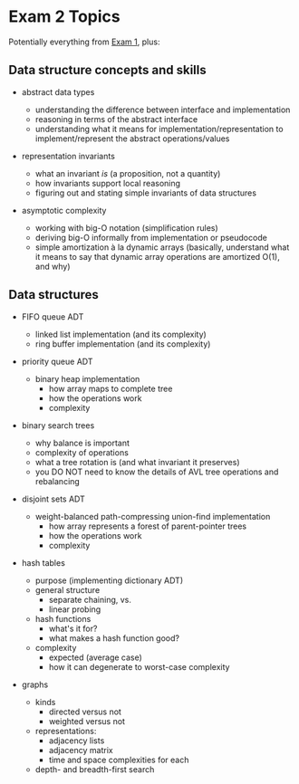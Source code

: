 # Exam 2 Topics

Potentially everything from [Exam
1](https://github.com/tov/eecs214/blob/master/exams/topics1.md), plus:

## Data structure concepts and skills

  - abstract data types
      - understanding the difference between interface and
        implementation
      - reasoning in terms of the abstract interface
      - understanding what it means for implementation/representation to
        implement/represent the abstract operations/values

  - representation invariants
      - what an invariant *is* (a proposition, not a quantity)
      - how invariants support local reasoning
      - figuring out and stating simple invariants of data structures

  - asymptotic complexity
      - working with big-O notation (simplification rules)
      - deriving big-O informally from implementation or pseudocode
      - simple amortization à la dynamic arrays (basically, understand
        what it means to say that dynamic array operations are amortized
        O(1), and why)

## Data structures

  - FIFO queue ADT
      - linked list implementation (and its complexity)
      - ring buffer implementation (and its complexity)

  - priority queue ADT
      - binary heap implementation
          - how array maps to complete tree
          - how the operations work
          - complexity

  - binary search trees
      - why balance is important
      - complexity of operations
      - what a tree rotation is (and what invariant it preserves)
      - you DO NOT need to know the details of AVL tree operations and
        rebalancing

  - disjoint sets ADT
      - weight-balanced path-compressing union-find implementation
          - how array represents a forest of parent-pointer trees
          - how the operations work
          - complexity

  - hash tables
      - purpose (implementing dictionary ADT)
      - general structure
          - separate chaining, vs.
          - linear probing
      - hash functions
          - what's it for?
          - what makes a hash function good?
      - complexity
          - expected (average case)
          - how it can degenerate to worst-case complexity

  - graphs
      - kinds
          - directed versus not
          - weighted versus not
      - representations:
          - adjacency lists
          - adjacency matrix
          - time and space complexities for each
      - depth- and breadth-first search


